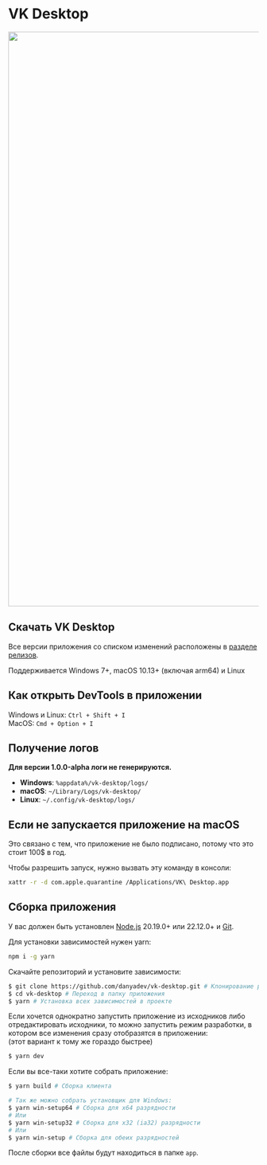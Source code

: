 # VK Desktop

<img width="1154" src="https://github.com/user-attachments/assets/4347a206-fd96-4765-9667-46718cabea05" />

## Скачать VK Desktop

Все версии приложения со списком изменений расположены в
[разделе релизов](https://github.com/danyadev/vk-desktop/releases).

Поддерживается Windows 7+, macOS 10.13+ (включая arm64) и Linux

## Как открыть DevTools в приложении

Windows и Linux: `Ctrl + Shift + I`  
MacOS: `Cmd + Option + I`

## Получение логов

__Для версии 1.0.0-alpha логи не генерируются.__

* **Windows**: `%appdata%/vk-desktop/logs/`
* **macOS**: `~/Library/Logs/vk-desktop/`
* **Linux**: `~/.config/vk-desktop/logs/`

## Если не запускается приложение на macOS

Это связано с тем, что приложение не было подписано, потому что это стоит 100$ в год.

Чтобы разрешить запуск, нужно вызвать эту команду в консоли:
```bash
xattr -r -d com.apple.quarantine /Applications/VK\ Desktop.app
```

## Сборка приложения

У вас должен быть установлен [Node.js](http://nodejs.org) 20.19.0+ или 22.12.0+ и [Git](https://git-scm.com/downloads).

Для установки зависимостей нужен yarn:
```bash
npm i -g yarn
```

Скачайте репозиторий и установите зависимости:
```bash
$ git clone https://github.com/danyadev/vk-desktop.git # Клонирование репозитория
$ cd vk-desktop # Переход в папку приложения
$ yarn # Установка всех зависимостей в проекте
```

Если хочется однократно запустить приложение из исходников либо отредактировать исходники,
то можно запустить режим разработки, в котором все изменения сразу отобразятся в приложении:  
(этот вариант к тому же гораздо быстрее)
```bash
$ yarn dev
```

Если вы все-таки хотите собрать приложение:
```bash
$ yarn build # Сборка клиента

# Так же можно собрать установщик для Windows:
$ yarn win-setup64 # Сборка для x64 разрядности
# Или
$ yarn win-setup32 # Сборка для x32 (ia32) разрядности
# Или
$ yarn win-setup # Сборка для обеих разрядностей
```

После сборки все файлы будут находиться в папке `app`.
